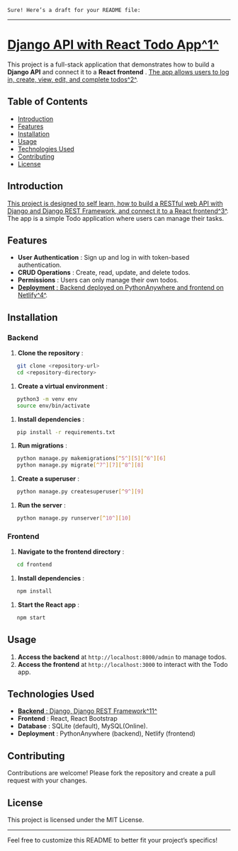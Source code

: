     Sure! Here’s a draft for your README file:

---

# [Django API with React Todo App](https://edgeservices.bing.com/edgesvc/chat?udsframed=1&form=SHORUN&clientscopes=chat,noheader,udsedgeshop,channelstable,ntpquery,devtoolsapi,udsinwin11,udsdlpconsent,udsfrontload,cspgrd,&shellsig=2afeaecece2da8719abc13dbe05ad9b354873725&setlang=en-GB&darkschemeovr=1&udsps=0&udspp=0#sjevt%7CDiscover.Chat.SydneyClickPageCitation%7Cadpclick%7C0%7Ce4f151fb-dbb2-40af-817f-f55410969e0a)[^1^](https://edgeservices.bing.com/edgesvc/chat?udsframed=1&form=SHORUN&clientscopes=chat,noheader,udsedgeshop,channelstable,ntpquery,devtoolsapi,udsinwin11,udsdlpconsent,udsfrontload,cspgrd,&shellsig=2afeaecece2da8719abc13dbe05ad9b354873725&setlang=en-GB&darkschemeovr=1&udsps=0&udspp=0#sjevt%7CDiscover.Chat.SydneyClickPageCitation%7Cadpclick%7C0%7Ce4f151fb-dbb2-40af-817f-f55410969e0a)

This project is a full-stack application that demonstrates how to build a **Django API** and connect it to a  **React frontend** . [The app allows users to log in, create, view, edit, and complete todos](https://edgeservices.bing.com/edgesvc/chat?udsframed=1&form=SHORUN&clientscopes=chat,noheader,udsedgeshop,channelstable,ntpquery,devtoolsapi,udsinwin11,udsdlpconsent,udsfrontload,cspgrd,&shellsig=2afeaecece2da8719abc13dbe05ad9b354873725&setlang=en-GB&darkschemeovr=1&udsps=0&udspp=0#sjevt%7CDiscover.Chat.SydneyClickPageCitation%7Cadpclick%7C1%7Ce4f151fb-dbb2-40af-817f-f55410969e0a)[^2^](https://edgeservices.bing.com/edgesvc/chat?udsframed=1&form=SHORUN&clientscopes=chat,noheader,udsedgeshop,channelstable,ntpquery,devtoolsapi,udsinwin11,udsdlpconsent,udsfrontload,cspgrd,&shellsig=2afeaecece2da8719abc13dbe05ad9b354873725&setlang=en-GB&darkschemeovr=1&udsps=0&udspp=0#sjevt%7CDiscover.Chat.SydneyClickPageCitation%7Cadpclick%7C1%7Ce4f151fb-dbb2-40af-817f-f55410969e0a).

## Table of Contents

* [Introduction](https://edgeservices.bing.com/edgesvc/chat?udsframed=1&form=SHORUN&clientscopes=chat,noheader,udsedgeshop,channelstable,ntpquery,devtoolsapi,udsinwin11,udsdlpconsent,udsfrontload,cspgrd,&shellsig=2afeaecece2da8719abc13dbe05ad9b354873725&setlang=en-GB&darkschemeovr=1&udsps=0&udspp=0#introduction)
* [Features](https://edgeservices.bing.com/edgesvc/chat?udsframed=1&form=SHORUN&clientscopes=chat,noheader,udsedgeshop,channelstable,ntpquery,devtoolsapi,udsinwin11,udsdlpconsent,udsfrontload,cspgrd,&shellsig=2afeaecece2da8719abc13dbe05ad9b354873725&setlang=en-GB&darkschemeovr=1&udsps=0&udspp=0#features)
* [Installation](https://edgeservices.bing.com/edgesvc/chat?udsframed=1&form=SHORUN&clientscopes=chat,noheader,udsedgeshop,channelstable,ntpquery,devtoolsapi,udsinwin11,udsdlpconsent,udsfrontload,cspgrd,&shellsig=2afeaecece2da8719abc13dbe05ad9b354873725&setlang=en-GB&darkschemeovr=1&udsps=0&udspp=0#installation)
* [Usage](https://edgeservices.bing.com/edgesvc/chat?udsframed=1&form=SHORUN&clientscopes=chat,noheader,udsedgeshop,channelstable,ntpquery,devtoolsapi,udsinwin11,udsdlpconsent,udsfrontload,cspgrd,&shellsig=2afeaecece2da8719abc13dbe05ad9b354873725&setlang=en-GB&darkschemeovr=1&udsps=0&udspp=0#usage)
* [Technologies Used](https://edgeservices.bing.com/edgesvc/chat?udsframed=1&form=SHORUN&clientscopes=chat,noheader,udsedgeshop,channelstable,ntpquery,devtoolsapi,udsinwin11,udsdlpconsent,udsfrontload,cspgrd,&shellsig=2afeaecece2da8719abc13dbe05ad9b354873725&setlang=en-GB&darkschemeovr=1&udsps=0&udspp=0#technologies-used)
* [Contributing](https://edgeservices.bing.com/edgesvc/chat?udsframed=1&form=SHORUN&clientscopes=chat,noheader,udsedgeshop,channelstable,ntpquery,devtoolsapi,udsinwin11,udsdlpconsent,udsfrontload,cspgrd,&shellsig=2afeaecece2da8719abc13dbe05ad9b354873725&setlang=en-GB&darkschemeovr=1&udsps=0&udspp=0#contributing)
* [License](https://edgeservices.bing.com/edgesvc/chat?udsframed=1&form=SHORUN&clientscopes=chat,noheader,udsedgeshop,channelstable,ntpquery,devtoolsapi,udsinwin11,udsdlpconsent,udsfrontload,cspgrd,&shellsig=2afeaecece2da8719abc13dbe05ad9b354873725&setlang=en-GB&darkschemeovr=1&udsps=0&udspp=0#license)

## Introduction

[This project is designed to self learn, how to build a RESTful web API with Django and Django REST Framework, and connect it to a React frontend](https://edgeservices.bing.com/edgesvc/chat?udsframed=1&form=SHORUN&clientscopes=chat,noheader,udsedgeshop,channelstable,ntpquery,devtoolsapi,udsinwin11,udsdlpconsent,udsfrontload,cspgrd,&shellsig=2afeaecece2da8719abc13dbe05ad9b354873725&setlang=en-GB&darkschemeovr=1&udsps=0&udspp=0#sjevt%7CDiscover.Chat.SydneyClickPageCitation%7Cadpclick%7C2%7Ce4f151fb-dbb2-40af-817f-f55410969e0a)[^3^](https://edgeservices.bing.com/edgesvc/chat?udsframed=1&form=SHORUN&clientscopes=chat,noheader,udsedgeshop,channelstable,ntpquery,devtoolsapi,udsinwin11,udsdlpconsent,udsfrontload,cspgrd,&shellsig=2afeaecece2da8719abc13dbe05ad9b354873725&setlang=en-GB&darkschemeovr=1&udsps=0&udspp=0#sjevt%7CDiscover.Chat.SydneyClickPageCitation%7Cadpclick%7C2%7Ce4f151fb-dbb2-40af-817f-f55410969e0a). The app is a simple Todo application where users can manage their tasks.

## Features

* **User Authentication** : Sign up and log in with token-based authentication.
* **CRUD Operations** : Create, read, update, and delete todos.
* **Permissions** : Users can only manage their own todos.
* [ **Deployment** : Backend deployed on PythonAnywhere and frontend on Netlify](https://edgeservices.bing.com/edgesvc/chat?udsframed=1&form=SHORUN&clientscopes=chat,noheader,udsedgeshop,channelstable,ntpquery,devtoolsapi,udsinwin11,udsdlpconsent,udsfrontload,cspgrd,&shellsig=2afeaecece2da8719abc13dbe05ad9b354873725&setlang=en-GB&darkschemeovr=1&udsps=0&udspp=0#sjevt%7CDiscover.Chat.SydneyClickPageCitation%7Cadpclick%7C3%7Ce4f151fb-dbb2-40af-817f-f55410969e0a)[^4^](https://edgeservices.bing.com/edgesvc/chat?udsframed=1&form=SHORUN&clientscopes=chat,noheader,udsedgeshop,channelstable,ntpquery,devtoolsapi,udsinwin11,udsdlpconsent,udsfrontload,cspgrd,&shellsig=2afeaecece2da8719abc13dbe05ad9b354873725&setlang=en-GB&darkschemeovr=1&udsps=0&udspp=0#sjevt%7CDiscover.Chat.SydneyClickPageCitation%7Cadpclick%7C3%7Ce4f151fb-dbb2-40af-817f-f55410969e0a).

## Installation

### Backend

1. **Clone the repository** :

```bash
   git clone <repository-url>
   cd <repository-directory>
```

1. **Create a virtual environment** :

```bash
   python3 -m venv env
   source env/bin/activate
```

1. **Install dependencies** :

```bash
   pip install -r requirements.txt
```

1. **Run migrations** :

```bash
   python manage.py makemigrations[^5^][5][^6^][6]
   python manage.py migrate[^7^][7][^8^][8]
```

1. **Create a superuser** :

```bash
   python manage.py createsuperuser[^9^][9]
```

1. **Run the server** :

```bash
   python manage.py runserver[^10^][10]
```

### Frontend

1. **Navigate to the frontend directory** :

```bash
   cd frontend
```

1. **Install dependencies** :

```bash
   npm install
```

1. **Start the React app** :

```bash
   npm start
```

## Usage

1. **Access the backend** at `http://localhost:8000/admin` to manage todos.
2. **Access the frontend** at `http://localhost:3000` to interact with the Todo app.

## Technologies Used

* [ **Backend** : Django, Django REST Framework](https://edgeservices.bing.com/edgesvc/chat?udsframed=1&form=SHORUN&clientscopes=chat,noheader,udsedgeshop,channelstable,ntpquery,devtoolsapi,udsinwin11,udsdlpconsent,udsfrontload,cspgrd,&shellsig=2afeaecece2da8719abc13dbe05ad9b354873725&setlang=en-GB&darkschemeovr=1&udsps=0&udspp=0#sjevt%7CDiscover.Chat.SydneyClickPageCitation%7Cadpclick%7C10%7Ce4f151fb-dbb2-40af-817f-f55410969e0a)[^11^](https://edgeservices.bing.com/edgesvc/chat?udsframed=1&form=SHORUN&clientscopes=chat,noheader,udsedgeshop,channelstable,ntpquery,devtoolsapi,udsinwin11,udsdlpconsent,udsfrontload,cspgrd,&shellsig=2afeaecece2da8719abc13dbe05ad9b354873725&setlang=en-GB&darkschemeovr=1&udsps=0&udspp=0#sjevt%7CDiscover.Chat.SydneyClickPageCitation%7Cadpclick%7C10%7Ce4f151fb-dbb2-40af-817f-f55410969e0a)
* **Frontend** : React, React Bootstrap
* **Database** : SQLite (default), MySQL(Online).
* **Deployment** : PythonAnywhere (backend), Netlify (frontend)

## Contributing

Contributions are welcome! Please fork the repository and create a pull request with your changes.

## License

This project is licensed under the MIT License.

---

Feel free to customize this README to better fit your project’s specifics!
